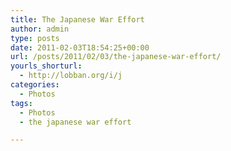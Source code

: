 ```yaml
---
title: The Japanese War Effort
author: admin
type: posts
date: 2011-02-03T18:54:25+00:00
url: /posts/2011/02/03/the-japanese-war-effort/
yourls_shorturl:
  - http://lobban.org/i/j
categories:
  - Photos
tags:
  - Photos
  - the japanese war effort

---
```

[<img src="http://lobban.org/wp-content/uploads/2011/02/20110203-065354.jpg" alt="" class="alignnone size-full" />][1]

 [1]: http://lobban.org/wp-content/uploads/2011/02/20110203-065354.jpg